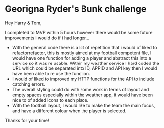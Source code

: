 # Georigna Ryder's Bunk challenge
Hey Harry & Tom, 

I completed to MVP within 5 hours however there would be some future improvements i would do if i had longer...
- With the general code there is a lot of repetition that i would of liked to refactorrefactor, this is mostly aimed at my football competent file, I would have one function for adding a player and abstract this into a service so it was re usable. Within my weather service I hard coded the URL which could be separated into ID, APPID and API key then I would have been able to re use the function. 
-   I would of liked to improved my HTTP functions for the API to include catching errors.
-	The overall styling could do with some work in terms of layout and empty spaces especially within the weather app, it would have been nice to of added icons to each place. 
-	With the football layout, I would like to make the team the main focus, and have a different colour when the player is selected.

Thanks for your time!








